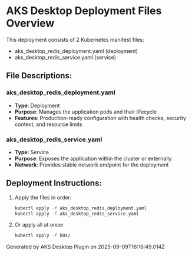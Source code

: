 # AKS Desktop Deployment Files Overview

This deployment consists of 2 Kubernetes manifest files:

- aks_desktop_redis_deployment.yaml (deployment)
- aks_desktop_redis_service.yaml (service)

## File Descriptions:

### aks_desktop_redis_deployment.yaml
- **Type**: Deployment
- **Purpose**: Manages the application pods and their lifecycle
- **Features**: Production-ready configuration with health checks, security context, and resource limits

### aks_desktop_redis_service.yaml
- **Type**: Service  
- **Purpose**: Exposes the application within the cluster or externally
- **Network**: Provides stable network endpoint for the deployment

## Deployment Instructions:

1. Apply the files in order:
   ```bash
   kubectl apply -f aks_desktop_redis_deployment.yaml
   kubectl apply -f aks_desktop_redis_service.yaml
   
   ```

2. Or apply all at once:
   ```bash
   kubectl apply -f k8s/
   ```

Generated by AKS Desktop Plugin on 2025-09-09T16:16:49.014Z
